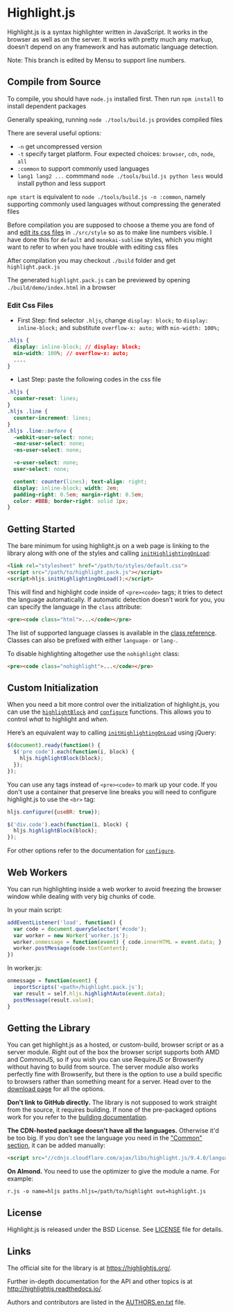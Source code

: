 # Highlight.js


Highlight.js is a syntax highlighter written in JavaScript. It works in
the browser as well as on the server. It works with pretty much any
markup, doesn’t depend on any framework and has automatic language
detection.

Note: This branch is edited by Mensu to support line numbers.

## Compile from Source

To compile, you should have ``node.js`` installed first. Then run ``npm install`` to install dependent packages

Generally speaking, running ``node ./tools/build.js`` provides compiled files

There are several useful options:

- ``-n`` get uncompressed version
- ``-t`` specify target platform. Four expected choices: ``browser``, ``cdn``, ``node``, ``all``
- ``:common`` to support commonly used languages
- ``lang1 lang2 ...`` commmand ``node ./tools/build.js python less`` would install python and less support



``npm start`` is equivalent to ``node ./tools/build.js -n :common``, namely supporting commonly used languages without compressing the generated files

Before compilation you are supposed to choose a theme you are fond of and [edit its css files](#edit-css-files) in ``./src/style`` so as to make line numbers visible. I have done this for ``default`` and ``monokai-sublime`` styles, which you might want to refer to when you have trouble with editing css files

After compilation you may checkout ``./build`` folder and get ``highlight.pack.js``

The generated ``highlight.pack.js`` can be previewed by opening ``./build/demo/index.html`` in a browser

### Edit Css Files

- First Step: find selector ``.hljs``, change ``display: block;`` to ``display: inline-block;`` and substitute ``overflow-x: auto;`` with ``min-width: 100%;``

```css
.hljs {
  display: inline-block; // display: block;
  min-width: 100%; // overflow-x: auto;
  ....
}
```

- Last Step: paste the following codes in the css file

```css
.hljs {
  counter-reset: lines;
}
.hljs .line {
  counter-increment: lines;
}
.hljs .line::before {
  -webkit-user-select: none;
  -moz-user-select: none;
  -ms-user-select: none;

  -o-user-select: none;
  user-select: none;

  content: counter(lines); text-align: right;
  display: inline-block; width: 2em;
  padding-right: 0.5em; margin-right: 0.5em;
  color: #BBB; border-right: solid 1px;
}
```

## Getting Started

The bare minimum for using highlight.js on a web page is linking to the
library along with one of the styles and calling
[`initHighlightingOnLoad`][1]:

```html
<link rel="stylesheet" href="/path/to/styles/default.css">
<script src="/path/to/highlight.pack.js"></script>
<script>hljs.initHighlightingOnLoad();</script>
```

This will find and highlight code inside of `<pre><code>` tags; it tries
to detect the language automatically. If automatic detection doesn’t
work for you, you can specify the language in the `class` attribute:

```html
<pre><code class="html">...</code></pre>
```

The list of supported language classes is available in the [class
reference][2].  Classes can also be prefixed with either `language-` or
`lang-`.

To disable highlighting altogether use the `nohighlight` class:

```html
<pre><code class="nohighlight">...</code></pre>
```

## Custom Initialization

When you need a bit more control over the initialization of
highlight.js, you can use the [`highlightBlock`][3] and [`configure`][4]
functions. This allows you to control *what* to highlight and *when*.

Here’s an equivalent way to calling [`initHighlightingOnLoad`][1] using
jQuery:

```javascript
$(document).ready(function() {
  $('pre code').each(function(i, block) {
    hljs.highlightBlock(block);
  });
});
```

You can use any tags instead of `<pre><code>` to mark up your code. If
you don't use a container that preserve line breaks you will need to
configure highlight.js to use the `<br>` tag:

```javascript
hljs.configure({useBR: true});

$('div.code').each(function(i, block) {
  hljs.highlightBlock(block);
});
```

For other options refer to the documentation for [`configure`][4].


## Web Workers

You can run highlighting inside a web worker to avoid freezing the browser
window while dealing with very big chunks of code.

In your main script:

```javascript
addEventListener('load', function() {
  var code = document.querySelector('#code');
  var worker = new Worker('worker.js');
  worker.onmessage = function(event) { code.innerHTML = event.data; }
  worker.postMessage(code.textContent);
})
```

In worker.js:

```javascript
onmessage = function(event) {
  importScripts('<path>/highlight.pack.js');
  var result = self.hljs.highlightAuto(event.data);
  postMessage(result.value);
}
```


## Getting the Library

You can get highlight.js as a hosted, or custom-build, browser script or
as a server module. Right out of the box the browser script supports
both AMD and CommonJS, so if you wish you can use RequireJS or
Browserify without having to build from source. The server module also
works perfectly fine with Browserify, but there is the option to use a
build specific to browsers rather than something meant for a server.
Head over to the [download page][5] for all the options.

**Don't link to GitHub directly.** The library is not supposed to work straight
from the source, it requires building. If none of the pre-packaged options
work for you refer to the [building documentation][6].

**The CDN-hosted package doesn't have all the languages.** Otherwise it'd be
too big. If you don't see the language you need in the ["Common" section][5],
it can be added manually:

```html
<script src="//cdnjs.cloudflare.com/ajax/libs/highlight.js/9.4.0/languages/go.min.js"></script>
```

**On Almond.** You need to use the optimizer to give the module a name. For
example:

```
r.js -o name=hljs paths.hljs=/path/to/highlight out=highlight.js
```


## License

Highlight.js is released under the BSD License. See [LICENSE][7] file
for details.

## Links

The official site for the library is at <https://highlightjs.org/>.

Further in-depth documentation for the API and other topics is at
<http://highlightjs.readthedocs.io/>.

Authors and contributors are listed in the [AUTHORS.en.txt][8] file.

[1]: http://highlightjs.readthedocs.io/en/latest/api.html#inithighlightingonload
[2]: http://highlightjs.readthedocs.io/en/latest/css-classes-reference.html
[3]: http://highlightjs.readthedocs.io/en/latest/api.html#highlightblock-block
[4]: http://highlightjs.readthedocs.io/en/latest/api.html#configure-options
[5]: https://highlightjs.org/download/
[6]: http://highlightjs.readthedocs.io/en/latest/building-testing.html
[7]: https://github.com/isagalaev/highlight.js/blob/master/LICENSE
[8]: https://github.com/isagalaev/highlight.js/blob/master/AUTHORS.en.txt
